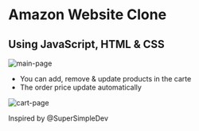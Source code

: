 # Amazon Website Clone 
## Using JavaScript, HTML & CSS
![main-page](https://github.com/bg-otman/amazon_clone/assets/150532924/70055231-5b42-4ad2-b697-b7b05c9910fb)

- You can add, remove & update products in the carte
- The order price update automatically
  
![cart-page](https://github.com/bg-otman/amazon_clone/assets/150532924/b87b10c1-5e11-479c-9090-7e65f562c840)

Inspired by @SuperSimpleDev

